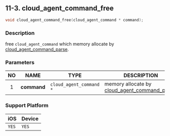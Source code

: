 ## 11-3. cloud_agent_command_free

```c
void cloud_agent_command_free(cloud_agent_command * command);
```

### Description

free `cloud_agent_command` which memory allocate by [cloud_agent_command_parse](11.2_cloud_agent_command_parse.md).

### Parameters

| NO | NAME | TYPE | DESCRIPTION |
| :---: | --- | --- | --- |
| 1 | **command** | `cloud_agent_command *` | memory allocate by [cloud_agent_command_parse](11.2_cloud_agent_command_parse.md). |

### Support Platform

| iOS | Device |
| --- | --- |
| `YES` | `YES` |
